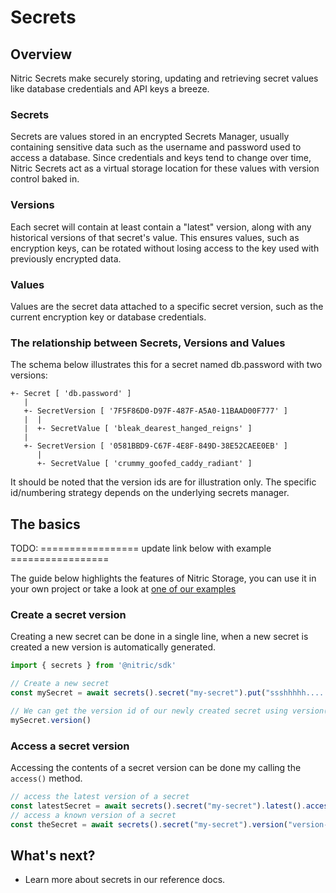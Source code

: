 # Secrets

## Overview

Nitric Secrets make securely storing, updating and retrieving secret values like database credentials and API keys a breeze.

### Secrets

Secrets are values stored in an encrypted Secrets Manager, usually containing sensitive data such as the username and password used to access a database. Since credentials and keys tend to change over time, Nitric Secrets act as a virtual storage location for these values with version control baked in.

### Versions

Each secret will contain at least contain a "latest" version, along with any historical versions of that secret's value. This ensures values, such as encryption keys, can be rotated without losing access to the key used with previously encrypted data.

### Values

Values are the secret data attached to a specific secret version, such as the current encryption key or database credentials.

### The relationship between Secrets, Versions and Values

The schema below illustrates this for a secret named db.password with two versions:

```
+- Secret [ 'db.password' ]
   |
   +- SecretVersion [ '7F5F86D0-D97F-487F-A5A0-11BAAD00F777' ]
   |  |
   |  +- SecretValue [ 'bleak_dearest_hanged_reigns' ]
   |
   +- SecretVersion [ '0581BBD9-C67F-4E8F-849D-38E52CAEE0EB' ]
      |
      +- SecretValue [ 'crummy_goofed_caddy_radiant' ]
```

It should be noted that the version ids are for illustration only. The specific id/numbering strategy depends on the underlying secrets manager.

## The basics

TODO: ================= update link below with example =================

The guide below highlights the features of Nitric Storage, you can use it in your own project or take a look at [one of our examples](#)

### Create a secret version

Creating a new secret can be done in a single line, when a new secret is created a new version is automatically generated.

```javascript
import { secrets } from '@nitric/sdk'

// Create a new secret 
const mySecret = await secrets().secret("my-secret").put("ssshhhhh.... it's a secret");

// We can get the version id of our newly created secret using version()
mySecret.version()
```

### Access a secret version
Accessing the contents of a secret version can be done my calling the `access()` method.

```javascript
// access the latest version of a secret
const latestSecret = await secrets().secret("my-secret").latest().access()
// access a known version of a secret
const theSecret = await secrets().secret("my-secret").version("version-id").access();
```

## What's next?

<!-- TODO: ================= update link below with reference page ================= -->

- Learn more about secrets in our reference docs.